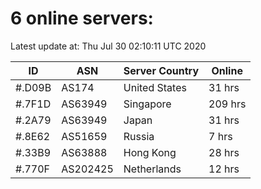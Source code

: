 # 6 online servers:

Latest update at: Thu Jul 30 02:10:11 UTC 2020

| ID | ASN | Server Country | Online |
| -- | --- | -------------- | ------ |
| #.D09B | AS174 | United States | 31 hrs |
| #.7F1D | AS63949 | Singapore | 209 hrs |
| #.2A79 | AS63949 | Japan | 31 hrs |
| #.8E62 | AS51659 | Russia | 7 hrs |
| #.33B9 | AS63888 | Hong Kong | 28 hrs |
| #.770F | AS202425 | Netherlands | 12 hrs |

